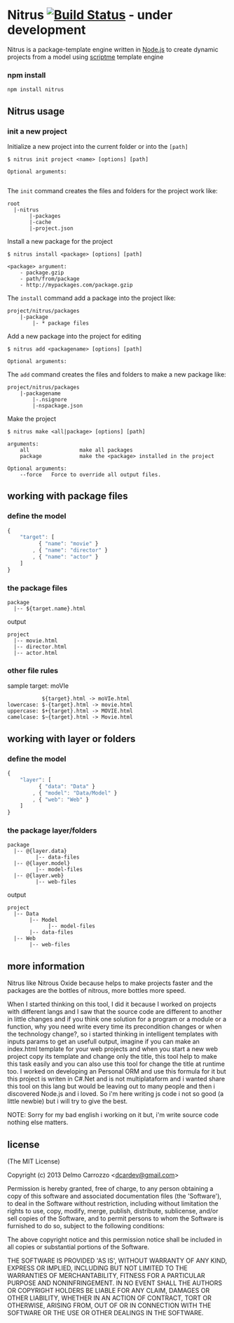 # Nitrus [![Build Status](https://secure.travis-ci.org/delmosaurio/nitrus.png)](http://travis-ci.org/delmosaurio/nitrus) - under development 

 Nitrus is a package-template engine written in [Node.js](http://nodejs.org/) to create dynamic projects from a model using [scriptme](https://github.com/delmosaurio/scriptme) template engine

### npm install

```
npm install nitrus
```

## Nitrus usage

### init a new project

Initialize a new project into the current folder or into the `[path]`

```
$ nitrus init project <name> [options] [path]

Optional arguments:
	
```

The `init` command creates the files and folders for the project work  like:

```
root
  |-nitrus
       |-packages
       |-cache
       |-project.json
```

Install a new package for the project

```
$ nitrus install <package> [options] [path]

<package> argument:
	- package.gzip
	- path/from/package
	- http://mypackages.com/package.gzip
```

The `install` command add a package into the project  like:

```
project/nitrus/packages
	|-package
		|- * package files
```

Add a new package into the project for editing

```
$ nitrus add <packagename> [options] [path]

Optional arguments:

```

The `add` command creates the files and folders to make a new package like:

```
project/nitrus/packages
	|-packagename
		|-.nsignore
		|-nspackage.json
```

Make the project

```
$ nitrus make <all|package> [options] [path]

arguments:
	all                make all packages
	package            make the <package> installed in the project
	
Optional arguments:
	--force   Force to override all output files.
```


## working with package files

### define the model

```js
{
	"target": [
		  { "name": "movie" }
		, { "name": "director" }
		, { "name": "actor" }
	]
}
```

### the package files

```
package
  |-- ${target.name}.html
```

output

```
project
  |-- movie.html
  |-- director.html
  |-- actor.html
```

### other file rules

sample target: moVIe

```
           ${target}.html -> moVIe.html
lowercase: $-{target}.html -> movie.html
uppercase: $+{target}.html -> MOVIE.html
camelcase: $~{target}.html -> Movie.html
```

## working with layer or folders

### define the model

```js
{
	"layer": [
		  { "data": "Data" }
		, { "model": "Data/Model" }
		, { "web": "Web" }
	]
}
```
### the package layer/folders

```
package
  |-- @{layer.data}
         |-- data-files 
  |-- @{layer.model}
         |-- model-files
  |-- @{layer.web}
         |-- web-files
```

output

```
project
  |-- Data
       |-- Model
             |-- model-files
       |-- data-files
  |-- Web
       |-- web-files
```

## more information

Nitrus like Nitrous Oxide because helps to make projects faster and the packages are the bottles of nitrous, 
more bottles more speed.

When I started thinking on this tool, I did it because I worked on projects with different langs
and I saw that  the source code are different to another in little changes and if you think one solution
for a program or a module or a function, why you need write every time its precondition changes 
or when the technology change?, so i started thinking in intelligent templates with inputs params
to get an usefull output, imagine if you can make an index.html template for your web projects and 
when you start a new web project copy its template and change only the title, this tool help to make this
task easily and you can also use this tool for change the title at runtime too.
I worked on developing an Personal ORM and use this formula for it but this project is writen in C#.Net and
is not multiplataform and i wanted share this tool on this lang but would be leaving out to many people and 
then i discovered Node.js and i loved.
So i'm here writing js code i not so good (a little newbie) but i will try to give the best.

NOTE: Sorry for my bad english i working on it but, i'm write source code nothing else matters.

## license 

(The MIT License)

Copyright (c) 2013 Delmo Carrozzo &lt;dcardev@gmail.com&gt;

Permission is hereby granted, free of charge, to any person obtaining
a copy of this software and associated documentation files (the
'Software'), to deal in the Software without restriction, including
without limitation the rights to use, copy, modify, merge, publish,
distribute, sublicense, and/or sell copies of the Software, and to
permit persons to whom the Software is furnished to do so, subject to
the following conditions:

The above copyright notice and this permission notice shall be
included in all copies or substantial portions of the Software.

THE SOFTWARE IS PROVIDED 'AS IS', WITHOUT WARRANTY OF ANY KIND,
EXPRESS OR IMPLIED, INCLUDING BUT NOT LIMITED TO THE WARRANTIES OF
MERCHANTABILITY, FITNESS FOR A PARTICULAR PURPOSE AND NONINFRINGEMENT.
IN NO EVENT SHALL THE AUTHORS OR COPYRIGHT HOLDERS BE LIABLE FOR ANY
CLAIM, DAMAGES OR OTHER LIABILITY, WHETHER IN AN ACTION OF CONTRACT,
TORT OR OTHERWISE, ARISING FROM, OUT OF OR IN CONNECTION WITH THE
SOFTWARE OR THE USE OR OTHER DEALINGS IN THE SOFTWARE.